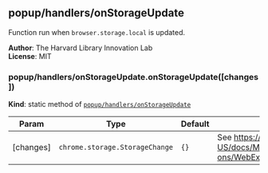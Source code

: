 <a name="module_popup/handlers/onStorageUpdate"></a>

## popup/handlers/onStorageUpdate
Function run when `browser.storage.local` is updated.

**Author**: The Harvard Library Innovation Lab  
**License**: MIT  
<a name="module_popup/handlers/onStorageUpdate.onStorageUpdate"></a>

### popup/handlers/onStorageUpdate.onStorageUpdate([changes])
**Kind**: static method of [<code>popup/handlers/onStorageUpdate</code>](#module_popup/handlers/onStorageUpdate)  

| Param | Type | Default | Description |
| --- | --- | --- | --- |
| [changes] | <code>chrome.storage.StorageChange</code> | <code>{}</code> | See https://developer.mozilla.org/en-US/docs/Mozilla/Add-ons/WebExtensions/API/storage/StorageChange |

